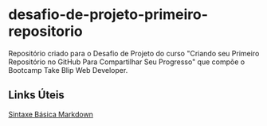 # desafio-de-projeto-primeiro-repositorio
Repositório criado para o Desafio de Projeto do curso "Criando seu Primeiro Repositório no GitHub Para Compartilhar Seu Progresso" que compõe o Bootcamp Take Blip Web Developer.

## Links Úteis
[Sintaxe Básica Markdown](https://www.markdownguide.org/basic-syntax/)
